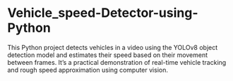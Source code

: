 # Vehicle_speed-Detector-using-Python
This Python project detects vehicles in a video using the YOLOv8 object detection model and estimates their speed based on their movement between frames. It’s a practical demonstration of real-time vehicle tracking and rough speed approximation using computer vision.

